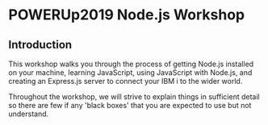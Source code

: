 # POWERUp2019 Node.js Workshop

## Introduction

This workshop walks you through the process of getting Node.js installed on your machine, learning JavaScript, using JavaScript with Node.js, and creating an Express.js server to connect your IBM i to the wider world.

Throughout the workshop, we will strive to explain things in sufficient detail so there are few if any 'black boxes' that you are expected to use but not understand.